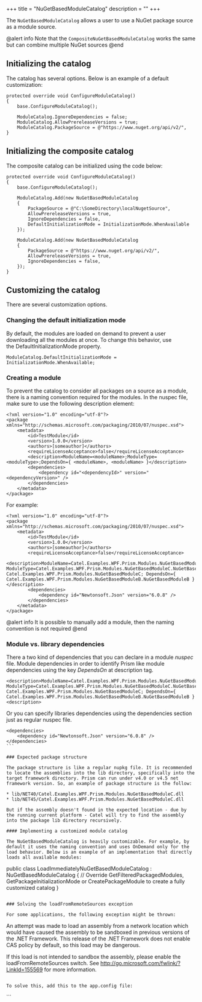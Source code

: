 +++
title = "NuGetBasedModuleCatalog" 
description = ""
+++

The `NuGetBasedModuleCatalog` allows a user to use a NuGet package source as a module source. 

@alert info
Note that the `CompositeNuGetBasedModuleCatalog` works the same but can combine multiple NuGet sources
@end

## Initializing the catalog

The catalog has several options. Below is an example of a default customization:

```
protected override void ConfigureModuleCatalog()
{
	base.ConfigureModuleCatalog();

	ModuleCatalog.IgnoreDependencies = false;
	ModuleCatalog.AllowPrereleaseVersions = true;
	ModuleCatalog.PackageSource = @"https://www.nuget.org/api/v2/",
}
```

## Initializing the composite catalog

The composite catalog can be initialized using the code below:

```
protected override void ConfigureModuleCatalog()
{
	base.ConfigureModuleCatalog();

	ModuleCatalog.Add(new NuGetBasedModuleCatalog
	{
		PackageSource = @"C:\SomeDirectory\localNugetSource",
		AllowPrereleaseVersions = true,
		IgnoreDependencies = false,
		DefaultInitializationMode = InitializationMode.WhenAvailable
	});

	ModuleCatalog.Add(new NuGetBasedModuleCatalog
	{
		PackageSource = @"https://www.nuget.org/api/v2/",
		AllowPrereleaseVersions = true,
		IgnoreDependencies = false,
	});
}
```

## Customizing the catalog

There are several customization options.

### Changing the default initialization mode

By default, the modules are loaded on demand to prevent a user downloading all the modules at once. To change this behavior, use the DefaultInitializationMode property.

```
ModuleCatalog.DefaultInitializationMode = InitializationMode.WhenAvailable;
```

### Creating a module

To prevent the catalog to consider all packages on a source as a module, there is a naming convention required for the modules. In the nuspec file, make sure to use the following description element:

```
<?xml version="1.0" encoding="utf-8"?>
<package xmlns="http://schemas.microsoft.com/packaging/2010/07/nuspec.xsd">
	<metadata>
		<id>TestModule</id>
		<version>1.0.0</version>
		<authors>[someauthor]</authors>
		<requireLicenseAcceptance>false</requireLicenseAcceptance>
		<description>ModuleName=<moduleName>;ModuleType=<moduleType>;DependsOn={ <moduleName>, <moduleName> }</description>
		<dependencies>
			<dependency id="<dependencyId>" version="<dependencyVersion>" />
		</dependencies>
	</metadata>
</package>
```

For example:

```
<?xml version="1.0" encoding="utf-8"?>
<package xmlns="http://schemas.microsoft.com/packaging/2010/07/nuspec.xsd">
	<metadata>
		<id>TestModule</id>
		<version>1.0.0</version>
		<authors>[someauthor]</authors>
		<requireLicenseAcceptance>false</requireLicenseAcceptance>
		<description>ModuleName=Catel.Examples.WPF.Prism.Modules.NuGetBasedModuleC.NuGetBasedModuleC; ModuleType=Catel.Examples.WPF.Prism.Modules.NuGetBasedModuleC.NuGetBasedModuleC, Catel.Examples.WPF.Prism.Modules.NuGetBasedModuleC; DependsOn={ Catel.Examples.WPF.Prism.Modules.NuGetBasedModuleB.NuGetBasedModuleB }</description>
		<dependencies>
			<dependency id="Newtonsoft.Json" version="6.0.8" />
		</dependencies>
	</metadata>
</package>
```

@alert info
It is possible to manually add a module, then the naming convention is not required
@end

### Module vs. library dependencies

There a two kind of dependencies that you can declare in a module *nuspec* file.
Module dependencies in order to identify Prism like module dependencies using the key *DependsOn* at description tag.

```
<description>ModuleName=Catel.Examples.WPF.Prism.Modules.NuGetBasedModuleC.NuGetBasedModuleC; ModuleType=Catel.Examples.WPF.Prism.Modules.NuGetBasedModuleC.NuGetBasedModuleC, Catel.Examples.WPF.Prism.Modules.NuGetBasedModuleC; DependsOn={ Catel.Examples.WPF.Prism.Modules.NuGetBasedModuleB.NuGetBasedModuleB }<description>
```

Or you can specify libraries dependencies using the dependencies section just as regular nuspec file. 

```
<dependencies>
	<dependency id="Newtonsoft.Json" version="6.0.8" />
</dependencies>
``` 

### Expected package structure

The package structure is like a regular nupkg file. It is recommended to locate the assemblies into the lib directory, specifically into the target framework directory. Prism can run under v4.0 or v4.5 net framework version. So, an example of package structure is the follow: 

* lib/NET40/Catel.Examples.WPF.Prism.Modules.NuGetBasedModuleC.dll
* lib/NET45/Catel.Examples.WPF.Prism.Modules.NuGetBasedModuleC.dll

But if the assembly doesn't found in the expected location - due by the running current platform - Catel will try to find the assembly into the package lib directory recursively. 

#### Implementing a customized module catalog

The NuGetBasedModuleCatalog is heavily customizable. For example, by default it uses the naming convention and uses OnDemand only for the load behavior. Below is an example of an implementation that directly loads all available modules:

```
public class LoadImmediatelyNuGetBasedModuleCatalog : NuGetBasedModuleCatalog
{
	// Override GetFilteredPackagedModules, GetPackageInitializationMode or CreatePackageModule to create a fully customized catalog
}
```

### Solving the loadFromRemoteSources exception

For some applications, the following exception might be thrown:

```
An attempt was made to load an assembly from a network
location which would have caused the assembly to be sandboxed in previous
versions of the .NET Framework. This release of the .NET Framework does not
enable CAS policy by default, so this load may be dangerous.

If this load is not intended to sandbox the assembly, please enable the loadFromRemoteSources switch. See http://go.microsoft.com/fwlink/?LinkId=155569 for more information.
```

To solve this, add this to the app.config file:

```
<runtime>   
	<loadFromRemoteSources enabled="true"/>
</runtime>
```